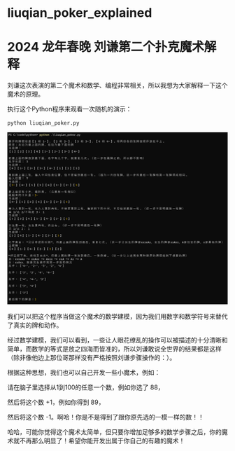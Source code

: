 # liuqian_poker_explained

# 2024 龙年春晚 刘谦第二个扑克魔术解释

刘谦这次表演的第二个魔术和数学、编程非常相关，所以我想为大家解释一下这个魔术的原理。

执行这个Python程序来观看一次随机的演示：
```
python liuqian_poker.py
```

![screenshot](liuqian.png)

我们可以把这个程序当做这个魔术的数学建模，因为我们用数字和数学符号来替代了真实的牌和动作。

经过数学建模，我们可以看到，一些让人眼花缭乱的操作可以被描述的十分清晰和简单，而数学的等式是放之四海而皆准的，所以刘谦敢说全世界的结果都是这样（除非像他边上那位哥那样没有严格按照刘谦步骤操作的：）。

根据这种思想，我们也可以自己开发一些小魔术，例如：

请在脑子里选择从1到100的任意一个数，例如你选了 88，

然后将这个数 +1，例如你得到 89，

然后将这个数 -1。啊哈！你是不是得到了跟你原先选的一模一样的数！！

哈哈，可能你觉得这个魔术太简单，但只要你增加足够多的数学步骤之后，你的魔术就不再那么明显了！希望你能开发出属于你自己的有趣的魔术！
